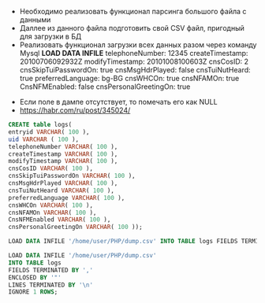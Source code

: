 -   Необходимо реализовать функционал парсинга большого файла с данными
-   Даллее из данного файла подготовить свой CSV файл, пригодный для загрузки в БД
-   Реализовать функционал загрузки всех данных разом через команду Mysql **LOAD DATA INFILE**
telephoneNumber: 12345
createTimestamp: 20100706092932Z
modifyTimestamp: 20101008100603Z
cnsCosID: 2
cnsSkipTuiPasswordOn: true
cnsMsgHdrPlayed: false
cnsTuiNutHeard: true
preferredLanguage: bg-BG
cnsWHCOn: true
cnsNFAMOn: true
CnsNFMEnabled: false
cnsPersonalGreetingOn: true
 * Если поле в дампе отсутствует, то помечать его как NULL
 * https://habr.com/ru/post/345024/
``` sql
CREATE table logs(
entryid VARCHAR( 100 ),
uid VARCHAR ( 100 ),
telephoneNumber VARCHAR( 100 ),
createTimestamp VARCHAR( 100 ),
modifyTimestamp VARCHAR( 100 ),
cnsCosID VARCHAR( 100 ),
cnsSkipTuiPasswordOn VARCHAR( 100 ),
cnsMsgHdrPlayed VARCHAR( 100 ),
cnsTuiNutHeard VARCHAR( 100 ),
preferredLanguage VARCHAR( 100 ),
cnsWHCOn VARCHAR( 100 ),
cnsNFAMOn VARCHAR( 100 ),
CnsNFMEnabled VARCHAR( 100 ),
cnsPersonalGreetingOn VARCHAR( 100 ));
```

``` sql
LOAD DATA INFILE '/home/user/PHP/dump.csv' INTO TABLE logs FIELDS TERMINATED BY ',' ENCLOSED BY '\"' LINES TERMINATED BY '\r\n' IGNORE 1 LINES;
```

``` sql
LOAD DATA INFILE '/home/user/PHP/dump.csv'
INTO TABLE logs
FIELDS TERMINATED BY ','
ENCLOSED BY '"'
LINES TERMINATED BY '\n'
IGNORE 1 ROWS;
```